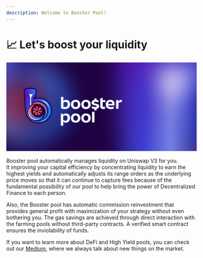 ```yaml
---
description: Welcome to Booster Pool!
---
```


# 📈 Let's boost your liquidity

![](<.gitbook/assets/Frame 48.jpg>)

Booster pool automatically manages liquidity on Uniswap V3 for you. \
It improving your capital efficiency by concentrating liquidity to earn the highest yields and automatically adjusts its range orders as the underlying price moves so that it can continue to capture fees because of the fundamental possibility of our pool to help bring the power of Decentralized Finance to each person.&#x20;

Also, the Booster pool has automatic commission reinvestment that provides general profit with maximization of your strategy without even bothering you. The gas savings are achieved through direct interaction with the farming pools without third-party contracts. A verified smart contract ensures the inviolability of funds.&#x20;

If you want to learn more about DeFi and High Yield pools, you can check out our [Medium](https://medium.com/@boosterpool), where we always talk about new things on the market.

